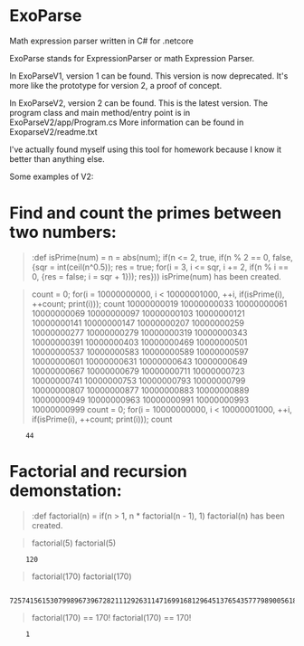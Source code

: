 # ExoParse
Math expression parser written in C# for .netcore

﻿ExoParse stands for ExpressionParser or math Expression Parser.
 
In ExoParseV1, version 1 can be found. This version is now deprecated. It's more like the prototype for version 2, a proof of concept.

In ExoParseV2, version 2 can be found. This is the latest version. The program class and main method/entry point is in ExoParseV2/app/Program.cs
 More information can be found in ExoparseV2/readme.txt

I've actually found myself using this tool for homework because I know it better than anything else.



Some examples of V2:
# Find and count the primes between two numbers:
> :def isPrime(num) = n = abs(num); if(n <= 2, true, if(n % 2 == 0, false, {sqr = int(ceil(n^0.5)); res = true; for(i = 3, i <= sqr, i += 2, if(n % i == 0, {res = false; i = sqr + 1})); res}))
isPrime(num) has been created.

> count = 0; for(i = 10000000000, i < 10000001000, ++i, if(isPrime(i), ++count; print(i))); count
10000000019
10000000033
10000000061
10000000069
10000000097
10000000103
10000000121
10000000141
10000000147
10000000207
10000000259
10000000277
10000000279
10000000319
10000000343
10000000391
10000000403
10000000469
10000000501
10000000537
10000000583
10000000589
10000000597
10000000601
10000000631
10000000643
10000000649
10000000667
10000000679
10000000711
10000000723
10000000741
10000000753
10000000793
10000000799
10000000807
10000000877
10000000883
10000000889
10000000949
10000000963
10000000991
10000000993
10000000999
count = 0; for(i = 10000000000, i < 10000001000, ++i, if(isPrime(i), ++count; print(i))); count

        44

# Factorial and recursion demonstation:
> :def factorial(n) = if(n > 1, n * factorial(n - 1), 1)
factorial(n) has been created.

> factorial(5)
factorial(5)

        120


> factorial(170)
factorial(170)

        7257415615307998967396728211129263114716991681296451376543577798900561843401706157852350749242617459511490991237838520776666022565442753025328900773207510902400430280058295603966612599658257104398558294257568966313439612262571094946806711205568880457193340212661452800000000000000000000000000000000000000000


> factorial(170) == 170!
factorial(170) == 170!

        1


>



